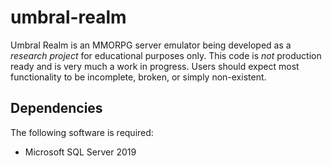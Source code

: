 # umbral-realm
Umbral Realm is an MMORPG server emulator being developed as a *research project* for educational purposes only. This code is *not* production ready and is very much a work in progress. Users should expect most functionality to be incomplete, broken, or simply non-existent.

## Dependencies
The following software is required:
* Microsoft SQL Server 2019